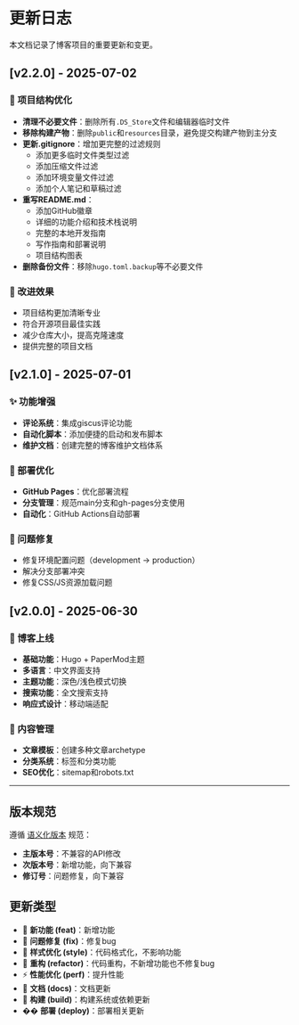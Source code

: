 # 更新日志

本文档记录了博客项目的重要更新和变更。

## [v2.2.0] - 2025-07-02

### 🎨 项目结构优化
- **清理不必要文件**：删除所有`.DS_Store`文件和编辑器临时文件
- **移除构建产物**：删除`public`和`resources`目录，避免提交构建产物到主分支
- **更新.gitignore**：增加更完整的过滤规则
  - 添加更多临时文件类型过滤
  - 添加压缩文件过滤
  - 添加环境变量文件过滤
  - 添加个人笔记和草稿过滤
- **重写README.md**：
  - 添加GitHub徽章
  - 详细的功能介绍和技术栈说明
  - 完整的本地开发指南
  - 写作指南和部署说明
  - 项目结构图表
- **删除备份文件**：移除`hugo.toml.backup`等不必要文件

### 🔧 改进效果
- 项目结构更加清晰专业
- 符合开源项目最佳实践
- 减少仓库大小，提高克隆速度
- 提供完整的项目文档

## [v2.1.0] - 2025-07-01

### ✨ 功能增强
- **评论系统**：集成giscus评论功能
- **自动化脚本**：添加便捷的启动和发布脚本
- **维护文档**：创建完整的博客维护文档体系

### 🚀 部署优化
- **GitHub Pages**：优化部署流程
- **分支管理**：规范main分支和gh-pages分支使用
- **自动化**：GitHub Actions自动部署

### 🐛 问题修复
- 修复环境配置问题（development -> production）
- 解决分支部署冲突
- 修复CSS/JS资源加载问题

## [v2.0.0] - 2025-06-30

### 🎉 博客上线
- **基础功能**：Hugo + PaperMod主题
- **多语言**：中文界面支持
- **主题功能**：深色/浅色模式切换
- **搜索功能**：全文搜索支持
- **响应式设计**：移动端适配

### 📝 内容管理
- **文章模板**：创建多种文章archetype
- **分类系统**：标签和分类功能
- **SEO优化**：sitemap和robots.txt

---

## 版本规范

遵循 [语义化版本](https://semver.org/lang/zh-CN/) 规范：

- **主版本号**：不兼容的API修改
- **次版本号**：新增功能，向下兼容
- **修订号**：问题修复，向下兼容

## 更新类型

- 🎉 **新功能 (feat)**：新增功能
- 🐛 **问题修复 (fix)**：修复bug
- 🎨 **样式优化 (style)**：代码格式化，不影响功能
- 🔧 **重构 (refactor)**：代码重构，不新增功能也不修复bug
- ⚡ **性能优化 (perf)**：提升性能
- 📝 **文档 (docs)**：文档更新
- 🔨 **构建 (build)**：构建系统或依赖更新
- �� **部署 (deploy)**：部署相关更新
